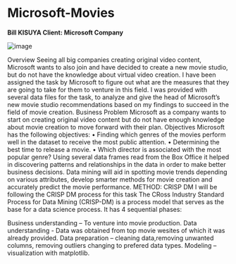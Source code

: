 # Microsoft-Movies
**Bill KISUYA
Client: Microsoft Company**

![image](https://github.com/Musikari/Microsoft-Movies/assets/134009227/db5e6847-61bf-4183-9730-7b136204c9ba)


Overview
Seeing all big companies creating original video content, Microsoft wants to also join and have decided to create a new movie studio, but do not have the knowledge about virtual video creation. I have been assigned the task by Microsoft to figure out what are the measures that they are going to take for them to venture in this field. I was provided with several data files for the task, to analyze and give the head of Microsoft’s new movie studio recommendations based on my findings to succeed in the field of movie creation. Business Problem Microsoft as a company wants to start on creating original video content but do not have enough knowledge about movie creation to move forward with their plan. Objectives Microsoft has the following objectives: • Finding which genres of the movies perform well in the dataset to receive the most public attention. • Determining the best time to release a movie. • Which director is associated with the most popular genre? Using several data frames read from the Box Office it helped in discovering patterns and relationships in the data in order to make better business decisions. Data mining will aid in spotting movie trends depending on various attributes, develop smarter methods for movie creation and accurately predict the movie performance. METHOD: CRISP DM I will be following the CRISP DM process for this task The CRoss Industry Standard Process for Data Mining (CRISP-DM) is a process model that serves as the base for a data science process. It has 4 sequential phases:

Business understanding – To venture into movie production.
Data understanding - Data was obtained from top movie wesites of which it was already provided.
Data preparation – cleaning data,removing unwanted columns, removing outliers changing to prefered data types.
Modeling – visualization with matplotlib.

